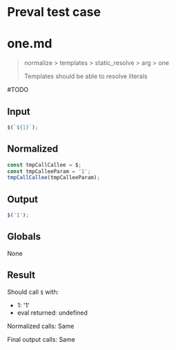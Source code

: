 # Preval test case

# one.md

> normalize > templates > static_resolve > arg > one
>
> Templates should be able to resolve literals

#TODO

## Input

`````js filename=intro
$(`${1}`);
`````

## Normalized

`````js filename=intro
const tmpCallCallee = $;
const tmpCalleeParam = '1';
tmpCallCallee(tmpCalleeParam);
`````

## Output

`````js filename=intro
$('1');
`````

## Globals

None

## Result

Should call `$` with:
 - 1: '1'
 - eval returned: undefined

Normalized calls: Same

Final output calls: Same
